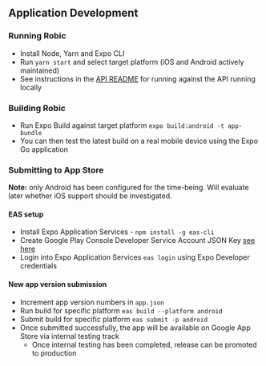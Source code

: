 ## Application Development

### Running Robic

- Install Node, Yarn and Expo CLI
- Run `yarn start` and select target platform (iOS and Android actively maintained)
- See instructions in the [API README](../api/README.md) for running against the API running locally

### Building Robic

- Run Expo Build against target platform `expo build:android -t app-bundle`
- You can then test the latest build on a real mobile device using the Expo Go application

### Submitting to App Store

**Note:** only Android has been configured for the time-being. Will evaluate later whether iOS support should be investigated. 

#### EAS setup
- Install Expo Application Services - `npm install -g eas-cli`
- Create Google Play Console Developer Service Account JSON Key [see here](https://github.com/expo/fyi/blob/main/creating-google-service-account.md)
- Login into Expo Application Services `eas login` using Expo Developer credentials

#### New app version submission
- Increment app version numbers in `app.json`
- Run build for specific platform `eas build --platform android`
- Submit build for specific platform `eas submit -p android`
- Once submitted successfully, the app will be available on Google App Store via internal testing track
  - Once internal testing has been completed, release can be promoted to production  